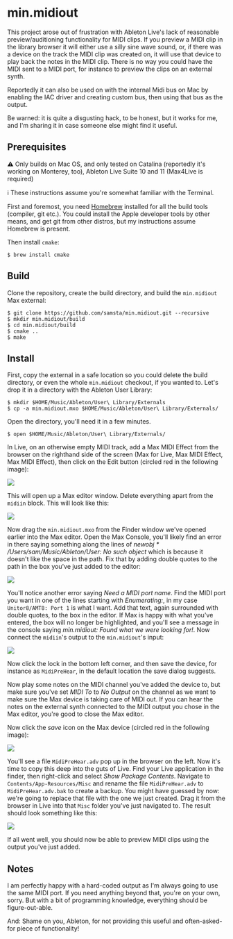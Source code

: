 # min.midiout

This project arose out of frustration with Ableton Live's lack of reasonable preview/auditioning functionality for MIDI clips. If you preview a MIDI clip in the library browser it will either use a silly sine wave sound, or, if there was a device on the track the MIDI clip was created on, it will use that device to play back the notes in the MIDI clip. There is no way you could have the MIDI sent to a MIDI port, for instance to preview the clips on an external synth.

Reportedly it can also be used on with the internal Midi bus on Mac by enabling the IAC driver and creating custom bus, then using that bus as the output.

Be warned: it is quite a disgusting hack, to be honest, but it works for me, and I'm sharing it in case someone else might find it useful.

## Prerequisites

⚠️ Only builds on Mac OS, and only tested on Catalina (reportedly it's working on Monterey, too), Ableton Live Suite 10 and 11 (Max4Live is required)

ℹ️ These instructions assume you're somewhat familiar with the Terminal.

First and foremost, you need [Homebrew](https://brew.sh/) installed for all the build tools (compiler, git etc.). You could install the Apple developer tools by other means, and get git from other distros, but my instructions assume Homebrew is present.

Then install `cmake`:

```
$ brew install cmake 
```

## Build

Clone the repository, create the build directory, and build the `min.midiout` Max external:

```
$ git clone https://github.com/samsta/min.midiout.git --recursive
$ mkdir min.midiout/build
$ cd min.midiout/build
$ cmake ..
$ make
```

## Install

First, copy the external in a safe location so you could delete the build directory, or even the whole `min.midiout` checkout, if you wanted to. Let's drop it in a directory with the Ableton User Library:

```
$ mkdir $HOME/Music/Ableton/User\ Library/Externals
$ cp -a min.midiout.mxo $HOME/Music/Ableton/User\ Library/Externals/
```

Open the directory, you'll need it in a few minutes.

```
$ open $HOME/Music/Ableton/User\ Library/Externals/
```

In Live, on an otherwise empty MIDI track, add a Max MIDI Effect from the browser on the righthand side of the screen (Max for Live, Max MIDI Effect, Max MIDI Effect), then click on the Edit button (circled red in the following image):

![](img/MidiEffectDevice.png)

This will open up a Max editor window. Delete everything apart from the `midiin` block. This will look like this:

![](img/MaxEditor.png)

Now drag the `min.midiout.mxo` from the Finder window we've opened earlier into the Max editor. Open the Max Console, you'll likely find an error in there saying something along the lines of _newobj * /Users/sam/Music/Ableton/User: No such object_ which is because it doesn't like the space in the path. Fix that by adding double quotes to the path in the box you've just added to the editor:

![](img/MaxEditor2.png)

You'll notice another error saying _Need a MIDI port name_. Find the MIDI port you want in one of the lines starting with _Enumerating:_, in my case `Unitor8/AMT8: Port 1` is what I want. Add that text, again surrounded with double quotes, to the box in the editor. If Max is happy with what you've entered, the box will no longer be highlighted, and you'll see a message in the console saying _min.midiout: Found what we were looking for!_. Now connect the `midiin`'s output to the `min.midiout`'s input:

![](img/MaxEditor3.png)

Now click the lock in the bottom left corner, and then save the device, for instance as `MidiPreHear`, in the default location the save dialog suggests.

Now play some notes on the MIDI channel you've added the device to, but make sure you've set _MIDI To_ to _No Output_ on the channel as we want to make sure the Max device is taking care of MIDI out. If you can hear the notes on the external synth connected to the MIDI output you chose in the Max editor, you're good to close the Max editor.

Now click the _save_ icon on the Max device (circled red in the following image):

![](img/MidiPreHearDevice.png)

You'll see a file `MidiPreHear.adv` pop up in the browser on the left. Now it's time to copy this deep into the guts of Live. Find your Live application in the finder, then right-click and select _Show Package Contents_. Navigate to `Contents/App-Resources/Misc` and rename the file `MidiPreHear.adv` to `MidiPreHear.adv.bak` to create a backup. You might have guessed by now: we're going to replace that file with the one we just created. Drag it from the browser in Live into that `Misc` folder you've just navigated to. The result should look something like this:

![](img/FinalDestination.png)

If all went well, you should now be able to preview MIDI clips using the output you've just added.

## Notes

I am perfectly happy with a hard-coded output as I'm always going to use the same MIDI port. If you need anything beyond that, you're on your own, sorry. But with a bit of programming knowledge, everything should be figure-out-able.

And: Shame on you, Ableton, for not providing this useful and often-asked-for piece of functionality!


